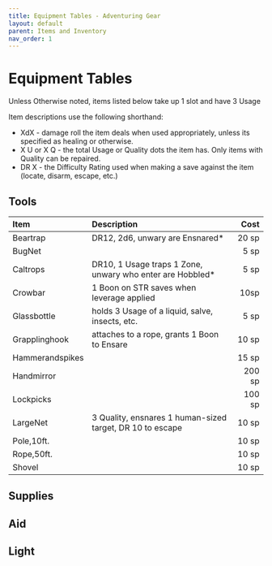 ```yaml
---
title: Equipment Tables - Adventuring Gear
layout: default
parent: Items and Inventory
nav_order: 1
---
```


# Equipment Tables

Unless Otherwise noted, items listed below take up 1 slot and have 3 Usage

Item descriptions use the following shorthand: 
- XdX - damage roll the item deals when used appropriately, unless its specified as healing or otherwise.
- X U or X Q - the total Usage or Quality dots the item has. Only items with Quality can be repaired.
- DR X - the Difficulty Rating used when making a save against the item (locate, disarm, escape, etc.)

## Tools

|Item|Description|Cost|
|:----------------|:---------------------------------------------------------|-----:|
|Beartrap|DR12, 2d6, unwary are Ensnared*|20 sp|
|BugNet||5 sp|
|Caltrops|DR10, 1 Usage traps 1 Zone, unwary who enter are Hobbled*|5 sp|
|Crowbar|1 Boon on STR saves when leverage applied|10sp|
|Glassbottle|holds 3 Usage of a liquid, salve, insects, etc.|5 sp|
|Grapplinghook|attaches to a rope, grants 1 Boon to Ensare|10 sp|
|Hammerandspikes||15 sp|
|Handmirror||200 sp|
|Lockpicks||100 sp|
|LargeNet|3 Quality, ensnares 1 human-sized target, DR 10 to escape|10 sp|
|Pole,10ft.||10 sp|
|Rope,50ft.||10 sp|
|Shovel||10 sp|

## Supplies

## Aid

## Light